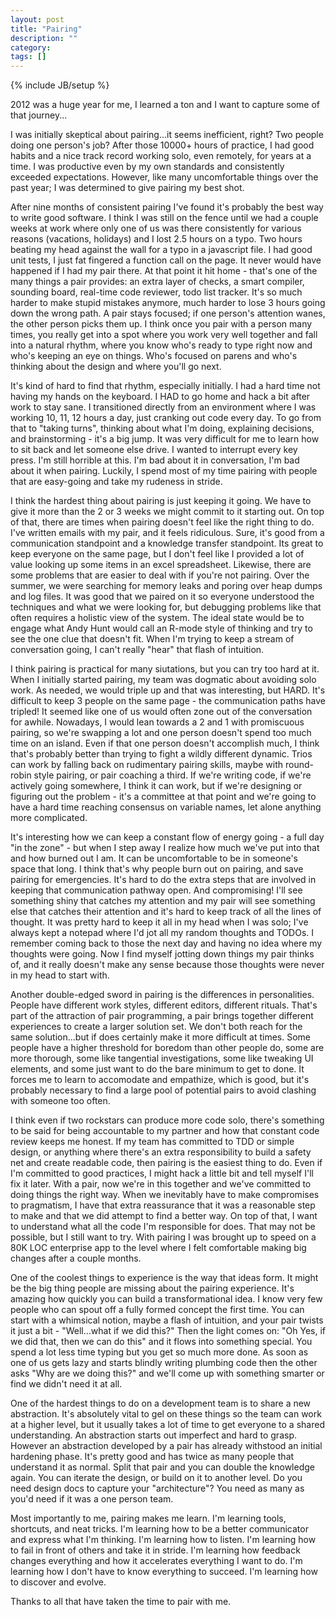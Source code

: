 ```yaml
---
layout: post
title: "Pairing"
description: ""
category: 
tags: []
---
```

{% include JB/setup %}

2012 was a huge year for me, I learned a ton and I want to capture some of that journey...

I was initially skeptical about pairing…it seems inefficient, right?  Two people doing one person's job?  After those 10000+ hours of practice, I had good habits and a nice track record working solo, even remotely, for years at a time.  I was productive even by my own standards and consistently exceeded expectations.  However, like many uncomfortable things over the past year; I was determined to give pairing my best shot.

After nine months of consistent pairing I've found it's probably the best way to write good software.  I think I was still on the fence until we had a couple weeks at work where only one of us was there consistently for various reasons (vacations, holidays) and I lost 2.5 hours on a typo.  Two hours beating my head against the wall for a typo in a javascript file.  I had good unit tests, I just fat fingered a function call on the page.  It never would have happened if I had my pair there.  At that point it hit home - that's one of the many things a pair provides: an extra layer of checks, a smart compiler, sounding board, real-time code reviewer, todo list tracker.  It's so much harder to make stupid mistakes anymore, much harder to lose 3 hours going down the wrong path.  A pair stays focused; if one person's attention wanes, the other person picks them up.  I think once you pair with a person many times, you really get into a spot where you work very well together and fall into a natural rhythm, where you know who's ready to type right now and who's keeping an eye on things.  Who's focused on parens and who's thinking about the design and where you'll go next.  

It's kind of hard to find that rhythm, especially initially.  I had a hard time not having my hands on the keyboard.  I HAD to go home and hack a bit after work to stay sane.  I transitioned directly from an environment where I was working 10, 11, 12 hours a day, just cranking out code every day.  To go from that to "taking turns", thinking about what I'm doing, explaining decisions, and brainstorming - it's a big jump.  It was very difficult for me to learn how to sit back and let someone else drive.  I wanted to interrupt every key press.  I'm still horrible at this.  I'm bad about it in conversation, I'm bad about it when pairing.  Luckily, I spend most of my time pairing with people that are easy-going and take my rudeness in stride.

I think the hardest thing about pairing is just keeping it going.  We have to give it more than the 2 or 3 weeks we might commit to it starting out.  On top of that, there are times when pairing doesn't feel like the right thing to do.  I've written emails with my pair, and it feels ridiculous.  Sure, it's good from a communication standpoint and a knowledge transfer standpoint.  Its great to keep everyone on the same page, but I don't feel like I provided a lot of value looking up some items in an excel spreadsheet.  Likewise, there are some problems that are easier to deal with if you're not pairing.  Over the summer, we were searching for memory leaks and poring over heap dumps and log files.  It was good that we paired on it so everyone understood the techniques and what we were looking for, but debugging problems like that often requires a holistic view of the system.  The ideal state would be to engage what Andy Hunt would call an R-mode style of thinking and try to see the one clue that doesn't fit.  When I'm trying to keep a stream of conversation going, I can't really "hear" that flash of intuition.

I think pairing is practical for many siutations, but you can try too hard at it.  When I initially started pairing, my team was dogmatic about avoiding solo work.  As needed, we would triple up and that was interesting, but HARD.  It's difficult to keep 3 people on the same page - the communication paths have tripled!  It seemed like one of us would often zone out of the conversation for awhile.  Nowadays, I would lean towards a 2 and 1 with promiscuous pairing, so we're swapping a lot and one person doesn't spend too much time on an island.  Even if that one person doesn't accomplish much, I think that's probably better than trying to fight a wildly different dynamic.  Trios can work by falling back on rudimentary pairing skills, maybe with round-robin style pairing, or pair coaching a third.  If we're writing code, if we're actively going somewhere, I think it can work, but if we're designing or figuring out the problem - it's a committee at that point and we're going to have a hard time reaching consensus on variable names, let alone anything more complicated.

It's interesting how we can keep a constant flow of energy going - a full day "in the zone" - but when I step away I realize how much we've put into that and how burned out I am.  It can be uncomfortable to be in someone's space that long.  I think that's why people burn out on pairing, and save pairing for emergencies.  It's hard to do the extra steps that are involved in keeping that communication pathway open.  And compromising!  I'll see something shiny that catches my attention and my pair will see something else that catches their attention and it's hard to keep track of all the lines of thought.  It was pretty hard to keep it all in my head when I was solo; I've always kept a notepad where I'd jot all my random thoughts and TODOs.  I remember coming back to those the next day and having no idea where my thoughts were going.  Now I find myself jotting down things my pair thinks of,  and it really doesn't make any sense because those thoughts were never in my head to start with.

Another double-edged sword in pairing is the differences in personalities.  People have different work styles, different editors, different rituals.  That's part of the attraction of pair programming, a pair brings together different experiences to create a larger solution set.  We don't both reach for the same solution...but if does certainly make it more difficult at times.  Some people have a higher threshold for boredom than other people do, some are more thorough, some like tangential investigations, some like tweaking UI elements, and some just want to do the bare minimum to get to done.  It forces me to learn to accomodate and empathize, which is good, but it's probably necessary to find a large pool of potential pairs to avoid clashing with someone too often.

I think even if two rockstars can produce more code solo, there's something to be said for being accountable to my partner and how that constant code review keeps me honest.  If my team has committed to TDD or simple design, or anything where there's an extra responsibility to build a safety net and create readable code, then pairing is the easiest thing to do.  Even if I'm committed to good practices, I might hack a little bit and tell myself I'll fix it later.  With a pair, now we're in this together and we've committed to doing things the right way.  When we inevitably have to make compromises to pragmatism, I have that extra reassurance that it was a reasonable step to make and that we did attempt to find a better way.  On top of that, I want to understand what all the code I'm responsible for does.  That may not be possible, but I still want to try.  With pairing I was brought up to speed on a 80K LOC enterprise app to the level where I felt comfortable making big changes after a couple months.

One of the coolest things to experience is the way that ideas form.  It might be the big thing people are missing about the pairing experience.  It's amazing how quickly you can build a transformational idea.  I know very few people who can spout off a fully formed concept the first time.  You can start with a whimsical notion, maybe a flash of intuition, and your pair twists it just a bit - "Well…what if we did this?"  Then the light comes on:  "Oh Yes, if we did that, then we can do this" and it flows into something special.  You spend a lot less time typing but you get so much more done.  As soon as one of us gets lazy and starts blindly writing plumbing code then the other asks "Why are we doing this?" and we'll come up with something smarter or find we didn't need it at all.  

One of the hardest things to do on a development team is to share a new abstraction.  It's absolutely vital to gel on these things so the team can work at a higher level, but it usually takes a lot of time to get everyone to a shared understanding.  An abstraction starts out imperfect and hard to grasp.  However an abstraction developed by a pair has already withstood an initial hardening phase.  It's pretty good and has twice as many people that understand it as normal.  Split that pair and you can double the knowledge again.  You can iterate the design, or build on it to another level.  Do you need design docs to capture your "architecture"?  You need as many as you'd need if it was a one person team.

Most importantly to me, pairing makes me learn.  I'm learning tools, shortcuts, and neat tricks.  I'm learning how to be a better communicator and express what I'm thinking.  I'm learning how to listen.  I'm learning how to fail in front of others and take it in stride.  I'm learning how feedback changes everything and how it accelerates everything I want to do.  I'm learning how I don't have to know everything to succeed.  I'm learning how to discover and evolve.

Thanks to all that have taken the time to pair with me.